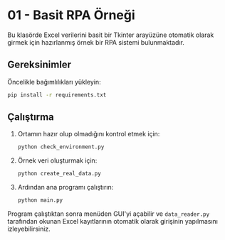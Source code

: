 # 01 - Basit RPA Örneği

Bu klasörde Excel verilerini basit bir Tkinter arayüzüne otomatik olarak girmek için hazırlanmış örnek bir RPA sistemi bulunmaktadır.

## Gereksinimler

Öncelikle bağımlılıkları yükleyin:

```bash
pip install -r requirements.txt
```

## Çalıştırma

1. Ortamın hazır olup olmadığını kontrol etmek için:
   ```bash
   python check_environment.py
   ```
2. Örnek veri oluşturmak için:
   ```bash
   python create_real_data.py
   ```
3. Ardından ana programı çalıştırın:
   ```bash
   python main.py
   ```

Program çalıştıktan sonra menüden GUI'yi açabilir ve `data_reader.py` tarafından okunan Excel kayıtlarının otomatik olarak girişinin yapılmasını izleyebilirsiniz.
